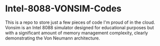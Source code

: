 # Intel-8088-VONSIM-Codes
This is a repo to store just a few pieces of code I'm proud of in the cloud. Vonsim is an Intel 8088 simulator designed for educational purposes but with a significant amount of memory management complexity, clearly demonstrating the Von Neumann architecture.
